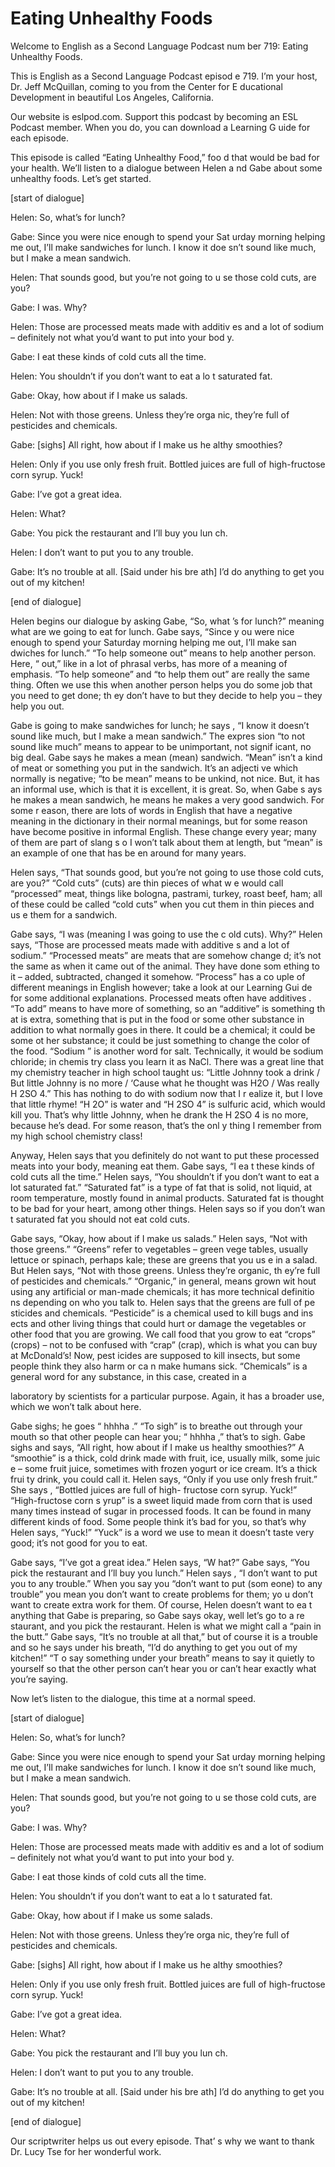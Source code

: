 # Eating Unhealthy Foods

Welcome to English as a Second Language Podcast num ber 719: Eating Unhealthy Foods.

This is English as a Second Language Podcast episod e 719.  I’m your host, Dr. Jeff McQuillan, coming to you from the Center for E ducational Development in beautiful Los Angeles, California.

Our website is eslpod.com.  Support this podcast by  becoming an ESL Podcast member.  When you do, you can download a Learning G uide for each episode.

This episode is called “Eating Unhealthy Food,” foo d that would be bad for your health.  We’ll listen to a dialogue between Helen a nd Gabe about some unhealthy foods.  Let’s get started.

[start of dialogue]

Helen:  So, what’s for lunch?

Gabe:  Since you were nice enough to spend your Sat urday morning helping me out, I’ll make sandwiches for lunch.  I know it doe sn’t sound like much, but I make a mean sandwich.

Helen:  That sounds good, but you’re not going to u se those cold cuts, are you?

Gabe:  I was.  Why?

Helen:  Those are processed meats made with additiv es and a lot of sodium – definitely not what you’d want to put into your bod y.

Gabe:  I eat these kinds of cold cuts all the time.

Helen:  You shouldn’t if you don’t want to eat a lo t saturated fat.

Gabe:  Okay, how about if I make us salads.

Helen:  Not with those greens.  Unless they’re orga nic, they’re full of pesticides and chemicals.

Gabe:  [sighs] All right, how about if I make us he althy smoothies?

Helen:  Only if you use only fresh fruit.  Bottled juices are full of high-fructose corn syrup.  Yuck!

Gabe:  I’ve got a great idea.

Helen:  What?

Gabe:  You pick the restaurant and I’ll buy you lun ch.

Helen:  I don’t want to put you to any trouble.

Gabe:  It’s no trouble at all.  [Said under his bre ath]  I’d do anything to get you out of my kitchen!

[end of dialogue]

Helen begins our dialogue by asking Gabe, “So, what ’s for lunch?” meaning what are we going to eat for lunch.  Gabe says, “Since y ou were nice enough to spend your Saturday morning helping me out, I’ll make san dwiches for lunch.”  “To help someone out” means to help another person.  Here, “ out,” like in a lot of phrasal verbs, has more of a meaning of emphasis.  “To help  someone” and “to help them out” are really the same thing.  Often we use this when another person helps you do some job that you need to get done; th ey don’t have to but they decide to help you – they help you out.

Gabe is going to make sandwiches for lunch; he says , “I know it doesn’t sound like much, but I make a mean sandwich.”  The expres sion “to not sound like much” means to appear to be unimportant, not signif icant, no big deal.  Gabe says he makes a mean (mean) sandwich.  “Mean” isn’t  a kind of meat or something you put in the sandwich.  It’s an adjecti ve which normally is negative; “to be mean” means to be unkind, not nice.  But, it  has an informal use, which is that it is excellent, it is great.  So, when Gabe s ays he makes a mean sandwich, he means he makes a very good sandwich.  For some r eason, there are lots of words in English that have a negative meaning in the dictionary in their normal meanings, but for some reason have become positive in informal English.  These change every year; many of them are part of slang s o I won’t talk about them at length, but “mean” is an example of one that has be en around for many years.

Helen says, “That sounds good, but you’re not going  to use those cold cuts, are you?”  “Cold cuts” (cuts) are thin pieces of what w e would call “processed” meat, things like bologna, pastrami, turkey, roast beef, ham; all of these could be called “cold cuts” when you cut them in thin pieces and us e them for a sandwich.

 Gabe says, “I was (meaning I was going to use the c old cuts).  Why?”  Helen says, “Those are processed meats made with additive s and a lot of sodium.” “Processed meats” are meats that are somehow change d; it’s not the same as when it came out of the animal.  They have done som ething to it – added, subtracted, changed it somehow.  “Process” has a co uple of different meanings in English however; take a look at our Learning Gui de for some additional explanations.  Processed meats often have additives .  “To add” means to have more of something, so an “additive” is something th at is extra, something that is put in the food or some other substance in addition  to what normally goes in there.  It could be a chemical; it could be some ot her substance; it could be just something to change the color of the food.  “Sodium ” is another word for salt. Technically, it would be sodium chloride; in chemis try class you learn it as NaCl. There was a great line that my chemistry teacher in  high school taught us: “Little Johnny took a drink / But little Johnny is no more / ‘Cause what he thought was H2O / Was really H 2SO 4.”  This has nothing to do with sodium now that I r ealize it, but I love that little rhyme!  “H 2O” is water and “H 2SO 4” is sulfuric acid, which would kill you.  That’s why little Johnny, when he drank the H 2SO 4 is no more, because he’s dead.  For some reason, that’s the onl y thing I remember from my high school chemistry class!

Anyway, Helen says that you definitely do not want to put these processed meats into your body, meaning eat them.  Gabe says, “I ea t these kinds of cold cuts all the time.”  Helen says, “You shouldn’t if you don’t  want to eat a lot saturated fat.” “Saturated fat” is a type of fat that is solid, not  liquid, at room temperature, mostly found in animal products.  Saturated fat is thought  to be bad for your heart, among other things.  Helen says so if you don’t wan t saturated fat you should not eat cold cuts.

Gabe says, “Okay, how about if I make us salads.”  Helen says, “Not with those greens.”  “Greens” refer to vegetables – green vege tables, usually lettuce or spinach, perhaps kale; these are greens that you us e in a salad.  But Helen says, “Not with those greens.  Unless they’re organic, th ey’re full of pesticides and chemicals.”  “Organic,” in general, means grown wit hout using any artificial or man-made chemicals; it has more technical definitio ns depending on who you talk to.  Helen says that the greens are full of pe sticides and chemicals. “Pesticide” is a chemical used to kill bugs and ins ects and other living things that could hurt or damage the vegetables or other food that you are growing.  We call food that you grow to eat “crops” (crops) – not to be confused with “crap” (crap), which is what you can buy at McDonald’s!  Now, pest icides are supposed to kill insects, but some people think they also harm or ca n make humans sick. “Chemicals” is a general word for any substance, in  this case, created in a

laboratory by scientists for a particular purpose.  Again, it has a broader use, which we won’t talk about here.

Gabe sighs; he goes “ hhhha .”  “To sigh” is to breathe out through your mouth so that other people can hear you; “ hhhha ,” that’s to sigh.  Gabe sighs and says, “All right, how about if I make us healthy smoothies?”  A “smoothie” is a thick, cold drink made with fruit, ice, usually milk, some juic e – some fruit juice, sometimes with frozen yogurt or ice cream.  It’s a thick frui ty drink, you could call it.  Helen says, “Only if you use only fresh fruit.”  She says , “Bottled juices are full of high- fructose corn syrup.  Yuck!”  “High-fructose corn s yrup” is a sweet liquid made from corn that is used many times instead of sugar in processed foods.  It can be found in many different kinds of food.  Some people  think it’s bad for you, so that’s why Helen says, “Yuck!”  “Yuck” is a word we  use to mean it doesn’t taste very good; it’s not good for you to eat.

Gabe says, “I’ve got a great idea.”  Helen says, “W hat?”  Gabe says, “You pick the restaurant and I’ll buy you lunch.”  Helen says , “I don’t want to put you to any trouble.”  When you say you “don’t want to put (som eone) to any trouble” you mean you don’t want to create problems for them; yo u don’t want to create extra work for them.  Of course, Helen doesn’t want to ea t anything that Gabe is preparing, so Gabe says okay, well let’s go to a re staurant, and you pick the restaurant.  Helen is what we might call a “pain in  the butt.”  Gabe says, “It’s no trouble at all that,” but of course it is a trouble  and so he says under his breath, “I’d do anything to get you out of my kitchen!”  “T o say something under your breath” means to say it quietly to yourself so that  the other person can’t hear you or can’t hear exactly what you’re saying.

Now let’s listen to the dialogue, this time at a normal speed.

[start of dialogue]

Helen:  So, what’s for lunch?

Gabe:  Since you were nice enough to spend your Sat urday morning helping me out, I’ll make sandwiches for lunch.  I know it doe sn’t sound like much, but I make a mean sandwich.

Helen:  That sounds good, but you’re not going to u se those cold cuts, are you?

Gabe:  I was.  Why?

Helen:  Those are processed meats made with additiv es and a lot of sodium – definitely not what you’d want to put into your bod y.

Gabe:  I eat those kinds of cold cuts all the time.

Helen:  You shouldn’t if you don’t want to eat a lo t saturated fat.

Gabe:  Okay, how about if I make us some salads.

Helen:  Not with those greens.  Unless they’re orga nic, they’re full of pesticides and chemicals.

Gabe:  [sighs] All right, how about if I make us he althy smoothies?

Helen:  Only if you use only fresh fruit.  Bottled juices are full of high-fructose corn syrup.  Yuck!

Gabe:  I’ve got a great idea.

Helen:  What?

Gabe:  You pick the restaurant and I’ll buy you lun ch.

Helen:  I don’t want to put you to any trouble.

Gabe:  It’s no trouble at all.  [Said under his bre ath]  I’d do anything to get you out of my kitchen!

[end of dialogue]

Our scriptwriter helps us out every episode.  That’ s why we want to thank Dr. Lucy Tse for her wonderful work.





